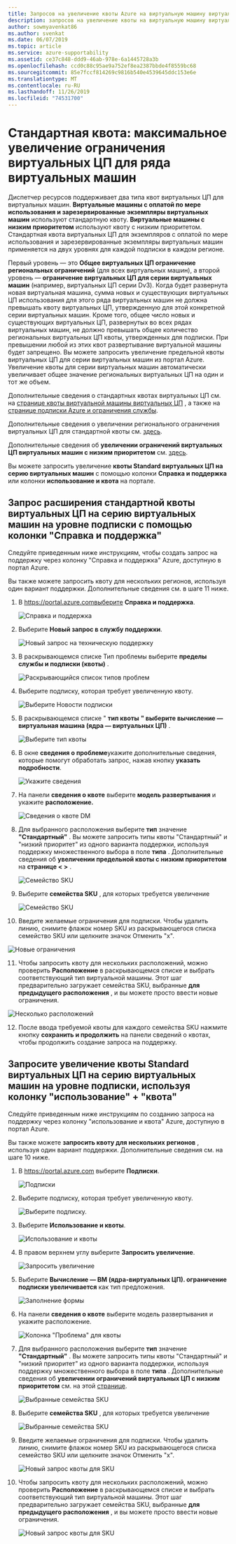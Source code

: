 ```yaml
---
title: Запросов на увеличение квоты Azure на виртуальную машину виртуальных ЦП | Документация Майкрософт
description: запросов на увеличение квоты на виртуальную машину виртуальных ЦП
author: sowmyavenkat86
ms.author: svenkat
ms.date: 06/07/2019
ms.topic: article
ms.service: azure-supportability
ms.assetid: ce37c848-ddd9-46ab-978e-6a1445728a3b
ms.openlocfilehash: ccd0c88c95ae9a752ef8ea2387bbde4f8559bc68
ms.sourcegitcommit: 85e7fccf814269c9816b540e4539645ddc153e6e
ms.translationtype: MT
ms.contentlocale: ru-RU
ms.lasthandoff: 11/26/2019
ms.locfileid: "74531700"
---
```

# <a name="standard-quota-per-vm-series-vcpu-limit-increase"></a>Стандартная квота: максимальное увеличение ограничения виртуальных ЦП для ряда виртуальных машин

Диспетчер ресурсов поддерживает два типа квот виртуальных ЦП для виртуальных машин. **Виртуальные машины с оплатой по мере использования и зарезервированные экземпляры виртуальных машин** используют стандартную квоту. **Виртуальные машины с низким приоритетом** используют квоту с низким приоритетом. Стандартная квота виртуальных ЦП для экземпляров с оплатой по мере использования и зарезервированные экземпляры виртуальных машин применяется на двух уровнях для каждой подписки в каждом регионе.

Первый уровень — это **Общее виртуальных ЦП ограничение региональных ограничений** (для всех виртуальных машин), а второй уровень — **ограничение виртуальных ЦП для серии виртуальных машин** (например, виртуальных ЦП серии Dv3). Когда будет развернута новая виртуальная машина, сумма новых и существующих виртуальных ЦП использования для этого ряда виртуальных машин не должна превышать квоту виртуальных ЦП, утвержденную для этой конкретной серии виртуальных машин. Кроме того, общее число новых и существующих виртуальных ЦП, развернутых во всех рядах виртуальных машин, не должно превышать общее количество региональных виртуальных ЦП квоты, утвержденных для подписки. При превышении любой из этих квот развертывание виртуальной машины будет запрещено.
Вы можете запросить увеличение предельной квоты виртуальных ЦП для серии виртуальных машин из портал Azure. Увеличение квоты для серии виртуальных машин автоматически увеличивает общее значение региональных виртуальных ЦП на один и тот же объем. 

Дополнительные сведения о стандартных квотах виртуальных ЦП см. на [странице квоты виртуальной машины виртуальных ЦП](https://docs.microsoft.com/azure/virtual-machines/windows/quotas) , а также на [странице подписки Azure и ограничения службы](https://docs.microsoft.com/azure/azure-supportability/classic-deployment-model-quota-increase-requests). 

Дополнительные сведения о увеличении регионального ограничения виртуальных ЦП для стандартной квоты см. [здесь](https://docs.microsoft.com/azure/azure-supportability/regional-quota-requests). 

Дополнительные сведения об **увеличении ограничений виртуальных ЦП виртуальных машин с низким приоритетом** см. [здесь](https://docs.microsoft.com/azure/azure-supportability/low-priority-quota).

Вы можете запросить увеличение **квоты Standard виртуальных ЦП на серию виртуальных машин** с помощью колонки **Справка и поддержка** или колонки **использование и квота** на портале.

## <a name="request-standard-vcpu-quota-increase-per-vm-series-at-subscription-level-using-the-help--support-blade"></a>Запрос расширения стандартной квоты виртуальных ЦП на серию виртуальных машин на уровне подписки с помощью колонки "Справка и поддержка"

Следуйте приведенным ниже инструкциям, чтобы создать запрос на поддержку через колонку "Справка и поддержка" Azure, доступную в портал Azure. 

Вы также можете запросить квоту для нескольких регионов, используя один вариант поддержки. Дополнительные сведения см. в шаге 11 ниже.

1. В https://portal.azure.comвыберите **Справка и поддержка**.

   ![Справка и поддержка](./media/resource-manager-core-quotas-request/helpsupport.png)
 
2.  Выберите **Новый запрос в службу поддержки**. 

     ![Новый запрос на техническую поддержку](./media/resource-manager-core-quotas-request/newsupportrequest.png)

3. В раскрывающемся списке Тип проблемы выберите **пределы службы и подписки (квоты)** .

   ![Раскрывающийся список типов проблем](./media/resource-manager-core-quotas-request/issuetypedropdown.png)

4. Выберите подписку, которая требует увеличенную квоту.

   ![Выберите Новости подписки](./media/resource-manager-core-quotas-request/select-subscription-sr.png)
   
5. В раскрывающемся списке " **тип квоты** **" выберите вычисление — виртуальная машина (ядра — виртуальных ЦП)** . 

   ![Выберите тип квоты](./media/resource-manager-core-quotas-request/select-quota-type.png)

6. В окне **сведения о проблеме**укажите дополнительные сведения, которые помогут обработать запрос, нажав кнопку **указать подробности**.

   ![Укажите сведения](./media/resource-manager-core-quotas-request/provide-details.png)

7. На панели **сведения о квоте** выберите **модель развертывания** и укажите **расположение.**

   ![Сведения о квоте DM](./media/resource-manager-core-quotas-request/1-7.png)

8. Для выбранного расположения выберите **тип** значение **"Стандартный"** . Вы можете запросить типы квоты "Стандартный" и "низкий приоритет" из одного варианта поддержки, используя поддержку множественного выбора в поле **типа** . Дополнительные сведения об **увеличении предельной квоты с низким приоритетом** на **странице < >** .

   ![Семейство SKU](./media/resource-manager-core-quotas-request/1-8.png)

9. Выберите **семейства SKU** , для которых требуется увеличение

   ![Семейство SKU](./media/resource-manager-core-quotas-request/1-9.png)

10. Введите желаемые ограничения для подписки. Чтобы удалить линию, снимите флажок номер SKU из раскрывающегося списка семейство SKU или щелкните значок Отменить "x". 

   ![Новые ограничения](./media/resource-manager-core-quotas-request/1-10.png)

11. Чтобы запросить квоту для нескольких расположений, можно проверить **Расположение** в раскрывающемся списке и выбрать соответствующий тип виртуальной машины. Этот шаг предварительно загружает семейства SKU, выбранные **для предыдущего расположения** , и вы можете просто ввести новые ограничения.

   ![Несколько расположений](./media/resource-manager-core-quotas-request/1-11.png)
   
12. После ввода требуемой квоты для каждого семейства SKU нажмите кнопку **сохранить и продолжить** на панели сведений о квотах, чтобы продолжить создание запроса на поддержку.

## <a name="request-standard-vcpu-quota-increase-per-vm-series-at-subscription-level-using-usages--quota-blade"></a>Запросите увеличение квоты Standard виртуальных ЦП на серию виртуальных машин на уровне подписки, используя колонку "использование" + "квота"

Следуйте приведенным ниже инструкциям по созданию запроса на поддержку через колонку "использование и квота" Azure, доступную в портал Azure.

Вы также можете **запросить квоту для нескольких регионов** , используя один вариант поддержки. Дополнительные сведения см. на шаге 10 ниже.

1. В https://portal.azure.com выберите **Подписки**.

   ![Подписки](./media/resource-manager-core-quotas-request/subscriptions.png)

2. Выберите подписку, которая требует увеличенную квоту.

   ![Выберите подписку.](./media/resource-manager-core-quotas-request/select-subscription.png)

3. Выберите **Использование и квоты**.

   ![Использование и квоты](./media/resource-manager-core-quotas-request/select-usage-quotas.png)

4. В правом верхнем углу выберите **Запросить увеличение**.

   ![Запросить увеличение](./media/resource-manager-core-quotas-request/request-increase.png)

5. Выберите **Вычисление — ВМ (ядра-виртуальных ЦП). ограничение подписки увеличивается** как тип предложения. 

   ![Заполнение формы](./media/resource-manager-core-quotas-request/select-quota-type.png)
   
6. На панели **сведения о квоте** выберите модель развертывания и укажите расположение.

   ![Колонка "Проблема" для квоты](./media/resource-manager-core-quotas-request/1-1-6.png)

7. Для выбранного расположения выберите **тип** значение **"Стандартный"** . Вы можете запросить типы квоты "Стандартный" и "низкий приоритет" из одного варианта поддержки, используя поддержку множественного выбора в поле **типа** . Дополнительные сведения об **увеличении ограничений виртуальных ЦП с низким приоритетом** см. на этой [странице](https://docs.microsoft.com/azure/azure-supportability/low-priority-quota).

   ![Выбранные семейства SKU](./media/resource-manager-core-quotas-request/1-1-7.png)
   
   
8. Выберите **семейства SKU** , для которых требуется увеличение

   ![Выбранные семейства SKU](./media/resource-manager-core-quotas-request/1-1-8.png)

9. Введите желаемые ограничения для подписки. Чтобы удалить линию, снимите флажок номер SKU из раскрывающегося списка семейство SKU или щелкните значок Отменить "x". 

   ![Новый запрос квоты для SKU](./media/resource-manager-core-quotas-request/1-1-9.png)
   

10. Чтобы запросить квоту для нескольких расположений, можно проверить **Расположение** в раскрывающемся списке и выбрать соответствующий тип виртуальной машины. Этот шаг предварительно загружает семейства SKU, выбранные **для предыдущего расположения** , и вы можете просто ввести новые ограничения.
   
    ![Новый запрос квоты для SKU](./media/resource-manager-core-quotas-request/1-1-10.png)
 
